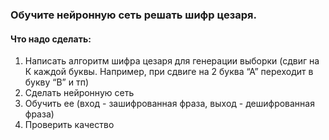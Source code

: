 
### Обучите нейронную сеть решать шифр цезаря.
####  Что надо сделать:
1. Написать алгоритм шифра цезаря для генерации выборки (сдвиг на К каждой буквы. Например, при сдвиге на 2 буква “А” переходит в букву “В” и тп)
2. Сделать нейронную сеть
3. Обучить ее (вход - зашифрованная фраза, выход - дешифрованная фраза)
4. Проверить качество
